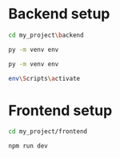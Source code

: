 # Backend setup
```bash
cd my_project\backend

py -m venv env

py -m venv env

env\Scripts\activate
```



# Frontend setup
```bash
cd my_project/frontend

npm run dev
```





